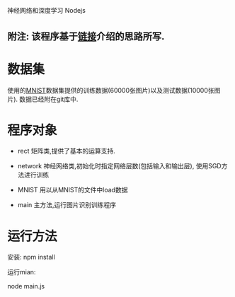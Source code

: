 神经网络和深度学习 Nodejs
######

附注:
该程序基于[链接](http://neuralnetworksanddeeplearning.com/)介绍的思路所写.
--------

# 数据集
使用的[MNIST](http://neuralnetworksanddeeplearning.com/)数据集提供的训练数据(60000张图片)以及测试数据(10000张图片). 数据已经附在git库中.

# 程序对象

* rect
矩阵类,提供了基本的运算支持.

* network
神经网络类,初始化时指定网络层数(包括输入和输出层), 使用SGD方法进行训练

* MNIST
用以从MNIST的文件中load数据

* main
主方法,运行图片识别训练程序

# 运行方法

安装:
npm install

运行mian:

node main.js